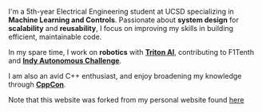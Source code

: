 I'm a 5th-year Electrical Engineering student at UCSD specializing in **Machine Learning and Controls**. Passionate about **system design** for **scalability** and **reusability**, I focus on improving my skills in building efficient, maintainable code. 

In my spare time, I work on **robotics** with **[Triton AI](http://triton-ai.eng.ucsd.edu/)**, contributing to F1Tenth and **[Indy Autonomous Challenge](https://www.indyautonomouschallenge.com/)**.

I am also an avid C++ enthusiast, and enjoy broadening my knowledge through **[CppCon](https://cppcon.org/)**.

Note that this website was forked from my personal website found [here](https://kevshin2002.github.io/)